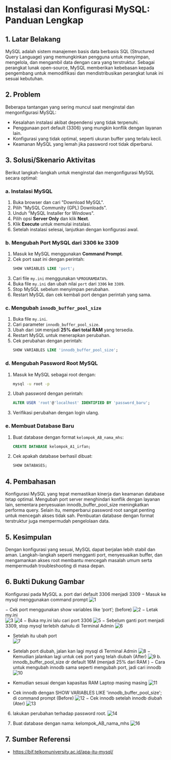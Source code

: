 # Instalasi dan Konfigurasi MySQL: Panduan Lengkap

## 1. Latar Belakang
MySQL adalah sistem manajemen basis data berbasis SQL (Structured Query Language) yang memungkinkan pengguna untuk menyimpan, mengelola, dan mengambil data dengan cara yang terstruktur.
Sebagai perangkat lunak open-source, MySQL memberikan kebebasan kepada pengembang untuk memodifikasi dan mendistribusikan perangkat lunak ini sesuai kebutuhan.

## 2. Problem
Beberapa tantangan yang sering muncul saat menginstal dan mengonfigurasi MySQL:
- Kesalahan instalasi akibat dependensi yang tidak terpenuhi.
- Penggunaan port default (3306) yang mungkin konflik dengan layanan lain.
- Konfigurasi yang tidak optimal, seperti ukuran buffer yang terlalu kecil.
- Keamanan MySQL yang lemah jika password root tidak diperbarui.

## 3. Solusi/Skenario Aktivitas
Berikut langkah-langkah untuk menginstal dan mengonfigurasi MySQL secara optimal:

### a. Instalasi MySQL
1. Buka browser dan cari "Download MySQL".
2. Pilih "MySQL Community (GPL) Downloads".
3. Unduh "MySQL Installer for Windows".
4. Pilih opsi **Server Only** dan klik **Next**.
5. Klik **Execute** untuk memulai instalasi.
6. Setelah instalasi selesai, lanjutkan dengan konfigurasi awal.

### b. Mengubah Port MySQL dari 3306 ke 3309
1. Masuk ke MySQL menggunakan **Command Prompt**.
2. Cek port saat ini dengan perintah:
   ```sql
   SHOW VARIABLES LIKE 'port';
   ```
3. Cari file `my.ini` menggunakan `%PROGRAMDATA%`.
4. Buka file `my.ini` dan ubah nilai `port` dari `3306` ke `3309`.
5. Stop MySQL sebelum menyimpan perubahan.
6. Restart MySQL dan cek kembali port dengan perintah yang sama.

### c. Mengubah `innodb_buffer_pool_size`
1. Buka file `my.ini`.
2. Cari parameter `innodb_buffer_pool_size`.
3. Ubah dari `16M` menjadi **25% dari total RAM** yang tersedia.
4. Restart MySQL untuk menerapkan perubahan.
5. Cek perubahan dengan perintah:
   ```sql
   SHOW VARIABLES LIKE 'innodb_buffer_pool_size';
   ```

### d. Mengubah Password Root MySQL
1. Masuk ke MySQL sebagai root dengan:
   ```sh
   mysql -u root -p
   ```
2. Ubah password dengan perintah:
   ```sql
   ALTER USER 'root'@'localhost' IDENTIFIED BY 'password_baru';
   ```
3. Verifikasi perubahan dengan login ulang.

### e. Membuat Database Baru
1. Buat database dengan format `kelompok_AB_nama_mhs`:
   ```sql
   CREATE DATABASE kelompok_A1_irfan;
   ```
2. Cek apakah database berhasil dibuat:
   ```sql
   SHOW DATABASES;
   ```

## 4. Pembahasan
Konfigurasi MySQL yang tepat memastikan kinerja dan keamanan database tetap optimal. Mengubah port server menghindari konflik dengan layanan lain,
sementara penyesuaian innodb_buffer_pool_size meningkatkan performa query. Selain itu, memperbarui password root sangat penting untuk mencegah akses tidak sah.
Pembuatan database dengan format terstruktur juga mempermudah pengelolaan data.

## 5. Kesimpulan
Dengan konfigurasi yang sesuai, MySQL dapat berjalan lebih stabil dan aman. Langkah-langkah seperti mengganti port, menyesuaikan buffer,
dan mengamankan akses root membantu mencegah masalah umum serta mempermudah troubleshooting di masa depan.

## 6. Bukti Dukung Gambar
Konfigurasi pada MySQL
a.   port dari default 3306 menjadi 3309
−    Masuk ke mysql menggunakan command prompt
 ![1](https://github.com/user-attachments/assets/20fbd5c4-c540-46a9-8e60-5dee0951794f)
 
−    Cek port menggunakan show variables like ‘port’; (before)
  ![2](https://github.com/user-attachments/assets/10922aba-44ce-4ab0-b92d-89b46606a087)
−    Letak my.ini <br>
 ![3](https://github.com/user-attachments/assets/0b789dc6-2d36-4daf-a87a-fd902257d9e5)
 ![4](https://github.com/user-attachments/assets/cc725e18-cf02-431a-af92-3e137771b343)
−    Buka my.ini lalu cari port 3306
![5](https://github.com/user-attachments/assets/92f3843c-f991-4e66-afec-729c44660893)
−    Sebelum ganti port menjadi 3309, stop mysql terlebih dahulu di Terminal
Admin
![6](https://github.com/user-attachments/assets/9bd5a205-0040-4436-82d6-e904b70b40a8)
- Setelah itu ubah port <br>
![7](https://github.com/user-attachments/assets/9a4ff273-7774-4838-9e57-3b53f20a1cae)
-    Setelah port diubah, jalan kan lagi mysql di Terminal Admin
![8](https://github.com/user-attachments/assets/48893f4b-9ae9-4784-b81e-bdeba06f0060)
−    Kemudian jalankan lagi untuk cek port yang telah diubah (After)
![9](https://github.com/user-attachments/assets/91f199f8-6ffa-492c-be65-782ba3173c20)
b.   innodb_buffer_pool_size dr default 16M (menjadi 25% dari RAM )
−    Cara untuk mengubah innodb sama seperti mengubah port, jadi cari innodb
 ![10](https://github.com/user-attachments/assets/fa944ad9-f4c0-4fae-95a3-502b8997bbe3)

-  Kemudian sesuai dengan kapasitas RAM Laptop masing masing
   ![11](https://github.com/user-attachments/assets/b2615da0-1d2f-42c6-bfaf-bc1eaf4064f4)

-	Cek innodb dengan SHOW VARIABLES LIKE 'innodb_buffer_pool_size'; di command prompt (Before)
![12](https://github.com/user-attachments/assets/e7ec9c2b-0526-4b91-bbf0-146eb5e86605)
−    Cek innodb setelah innodb diubah (Ater)
![13](https://github.com/user-attachments/assets/d6cee0c2-9e75-411c-86ae-d99c8c14420d)

6.   lakukan perubahan terhadap password root.
![14](https://github.com/user-attachments/assets/6256e2dc-5a58-44d4-bc9c-95054d333fec)

7.   Buat database dengan nama: kelompok_AB_nama_mhs
![16](https://github.com/user-attachments/assets/2a302a12-7ee9-4f9a-bd82-406581c599da)

## 7. Sumber Referensi
- https://bif.telkomuniversity.ac.id/apa-itu-mysql/
